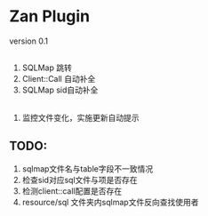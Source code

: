 # Zan Plugin

version 0.1

##
1. SQLMap 跳转
2. Client::Call 自动补全
3. SQLMap sid自动补全



##
1. 监控文件变化，实施更新自动提示

## TODO:

1. sqlmap文件名与table字段不一致情况
2. 检查sid对应sql文件与项是否存在
3. 检测client::call配置是否存在
4. resource/sql 文件夹内sqlmap文件反向查找使用者